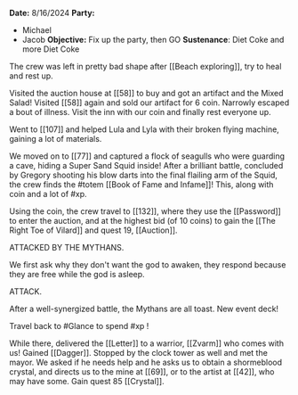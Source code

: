 **Date:** 8/16/2024
**Party:**
- Michael
- Jacob
**Objective:** Fix up the party, then GO
**Sustenance**: Diet Coke and more Diet Coke

The crew was left in pretty bad shape after [[Beach exploring]], try to heal and rest up. 

Visited the auction house at [[58]] to buy and got an artifact and the Mixed Salad! Visited [[58]] again and sold our artifact for 6 coin. Narrowly escaped a bout of illness. Visit the inn with our coin and finally rest everyone up.

Went to [[107]] and helped Lula and Lyla with their broken flying machine, gaining a lot of materials. 

We moved on to [[77]] and captured a flock of seagulls who were guarding a cave, hiding a Super Sand Squid inside! After a brilliant battle, concluded by Gregory shooting his blow darts into the final flailing arm of the Squid, the crew finds the #totem [[Book of Fame and Infame]]! This, along with coin and a lot of #xp.

Using the coin, the crew travel to [[132]], where they use the [[Password]] to enter the auction, and at the highest bid (of 10 coins) to gain the  [[The Right Toe of Vilard]] and quest 19, [[Auction]].

ATTACKED BY THE MYTHANS.

We first ask why they don't want the god to awaken, they respond because they are free while the god is asleep.

ATTACK.

After a well-synergized battle, the Mythans are all toast. New event deck!

Travel back to #Glance to spend #xp ! 

While there, delivered the [[Letter]] to a warrior, [[Zvarm]] who comes with us! Gained [[Dagger]]. Stopped by the clock tower as well and met the mayor. We asked if he needs help and he asks us to obtain a shormeblood crystal, and directs us to the mine at [[69]], or to the artist at [[42]], who may have some. Gain quest 85 [[Crystal]]. 